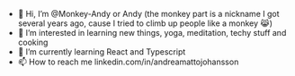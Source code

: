 - 👋 Hi, I’m @Monkey-Andy or Andy (the monkey part is a nickname I got several years ago, cause I tried to climb up people like a monkey 😹)
- 👀 I’m interested in learning new things, yoga, meditation, techy stuff and cooking
- 🌱 I’m currently learning React and Typescript
- 📫 How to reach me linkedin.com/in/andreamattojohansson

<!---
Monkey-Andy/Monkey-Andy is a ✨ special ✨ repository because its `README.md` (this file) appears on your GitHub profile.
You can click the Preview link to take a look at your changes.
--->
